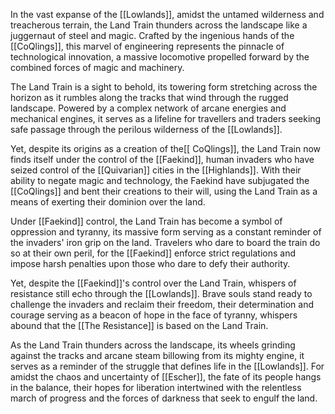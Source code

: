 In the vast expanse of the [[Lowlands]], amidst the untamed wilderness and treacherous terrain, the Land Train thunders across the landscape like a juggernaut of steel and magic. Crafted by the ingenious hands of the [[CoQlings]], this marvel of engineering represents the pinnacle of technological innovation, a massive locomotive propelled forward by the combined forces of magic and machinery.

The Land Train is a sight to behold, its towering form stretching across the horizon as it rumbles along the tracks that wind through the rugged landscape. Powered by a complex network of arcane energies and mechanical engines, it serves as a lifeline for travellers and traders seeking safe passage through the perilous wilderness of the [[Lowlands]].

Yet, despite its origins as a creation of the[[ CoQlings]], the Land Train now finds itself under the control of the [[Faekind]], human invaders who have seized control of the [[Quivarian]] cities in the [[Highlands]]. With their ability to negate magic and technology, the Faekind have subjugated the [[CoQlings]] and bent their creations to their will, using the Land Train as a means of exerting their dominion over the land.

Under [[Faekind]] control, the Land Train has become a symbol of oppression and tyranny, its massive form serving as a constant reminder of the invaders' iron grip on the land. Travelers who dare to board the train do so at their own peril, for the [[Faekind]] enforce strict regulations and impose harsh penalties upon those who dare to defy their authority.

Yet, despite the [[Faekind]]'s control over the Land Train, whispers of resistance still echo through the [[Lowlands]]. Brave souls stand ready to challenge the invaders and reclaim their freedom, their determination and courage serving as a beacon of hope in the face of tyranny, whispers abound that the [[The Resistance]] is based on the Land Train.

As the Land Train thunders across the landscape, its wheels grinding against the tracks and arcane steam billowing from its mighty engine, it serves as a reminder of the struggle that defines life in the [[Lowlands]]. For amidst the chaos and uncertainty of [[Escher]], the fate of its people hangs in the balance, their hopes for liberation intertwined with the relentless march of progress and the forces of darkness that seek to engulf the land.